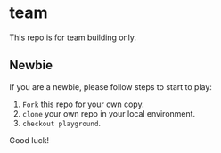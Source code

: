 # team
This repo is for team building only.

## Newbie

If you are a newbie, please follow steps to start to play:

1. `Fork` this repo for your own copy.
2. `clone` your own repo in your local environment.
3. `checkout playground`.

Good luck!

